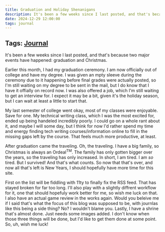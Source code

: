 ```yaml
---
title: Graduation and Holiday Shenanigans
description: It's been a few weeks since I last posted, and that's because two major events have happened graduation and Christmas.
date: 2024-12-29 12:00:00
tags: journal
---
```

## Tags: [Journal](/blog/tag/journal)
It's been a few weeks since I last posted, and that's because two major events have happened: graduation and Christmas.

Earlier this month, I had my graduation ceremony. I am now officially out of college and have my degree. I was given an mpty sleeve during the ceremony due to it happening before final grades were actually posted, so I'm still waiting on my degree to be sent in the mail, but I do know that I have it offially on record now. I was also offered a job, which I'm still waiting to get an interview for. I expect it may be a bit, given it's the holiday season, but I can wait at least a little to start that. 

My last semester of college went okay, most of my classes were enjoyable. Save for one. My technical writing class, which I was the most excited for, ended up being handeled incredibly poorly. I could go on a whole rant about it, and maybe I will some day, but I think for now I'd rather spend my time and energy finding tech writing courses/information online to fill in the missing gaps left by the course. That feels much more productive, at least. 

After graduation came the traveling. Oh, the traveling. I have a big family, so Christmas is always an Ordeal<sup>TM</sup>. The family has only gotten bigger over the years, so the traveling has only increased. In short, I am tired. I am *so* tired. But I survived! And that's what counts. So now that that's over, and now all that's left is New Years, I should hopefully have more time for this site. 

First on the list will be fiddling with 11ty to finally fix the RSS feed. That has stayed broken for far too long. I'll also play with a slightly diffrent workflow for it, one that should hopefuly work better for me, so wish me luck on that. I also have an actual game review in the works again. Would you beleive me if I said that's what the focus of this blog was supposed to be, with journlas like this being a side thing? No? I wouldn't blame you. Lastly, I have a shrine that's almost done. Just needs some images added. I don't know when those three things will be done, but I'd like to get them done at some point. So, uh, wish me luck!
